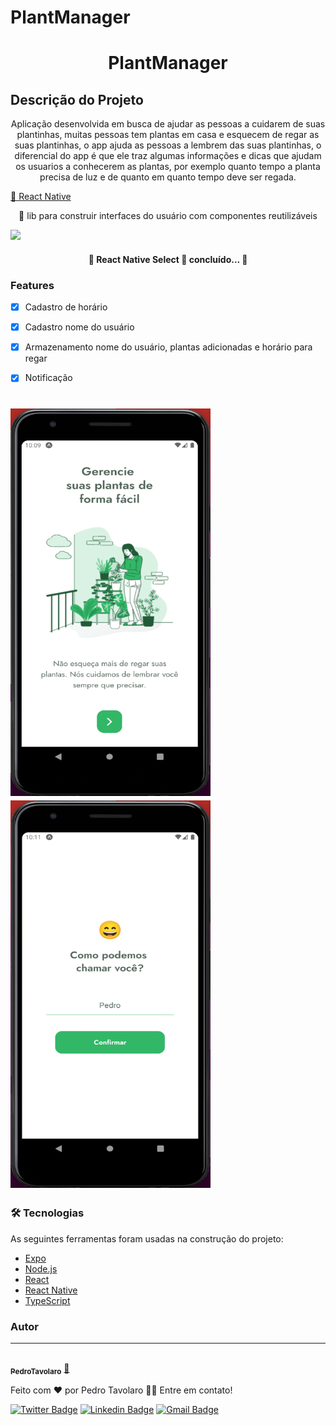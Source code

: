 # PlantManager

<h1 align="center">PlantManager</h1>

## Descrição do Projeto

<p align="center">Aplicação desenvolvida em busca de ajudar as pessoas a cuidarem de suas plantinhas,
                muitas pessoas tem plantas em casa e esquecem de regar as suas plantinhas, o app ajuda as pessoas a lembrem das suas plantinhas,
                o diferencial do app é que ele traz algumas informações e dicas que ajudam os usuarios a conhecerem as plantas,
                por exemplo quanto tempo a planta precisa de luz e de quanto em quanto tempo deve ser regada.
</p>

<a href="https://reactnative.dev/">🔗 React Native</a>

<p align="center">🚀 lib para construir interfaces do usuário com componentes reutilizáveis</p>

<img src="https://img.shields.io/static/v1?label=React&message=16.13.1&color=7159c1&style=for-the-badge&logo=ghost"/>

<h4 align="center"> 
    🚧  React Native Select 🚀 concluído...  🚧
  </h4>
 
  ### Features

- [x] Cadastro de horário
- [x] Cadastro nome do usuário
- [x] Armazenamento nome do usuário, plantas adicionadas e horário para regar 
- [x] Notificação


<h1 align="left">
  <img width="320em" height="620em" alt="NextLevelWeek" title="#NextLevelWeek" src="./assets/imgProject/plant1.png" />
  <img width="320em" height="620em" alt="plant2" title="#plant2" src="./assets/imgProject/plamt2.png" />
</h1>

### 🛠 Tecnologias

As seguintes ferramentas foram usadas na construção do projeto:

- [Expo](https://expo.io/)
- [Node.js](https://nodejs.org/en/)
- [React](https://pt-br.reactjs.org/)
- [React Native](https://reactnative.dev/)
- [TypeScript](https://www.typescriptlang.org/)

### Autor
---

<a href="https://blog.rocketseat.com.br/author/thiago/">
 <img style="border-radius: 50%;"  width="100px;" alt=""/>
 <br />
 <sub><b>PedroTavolaro</b></sub></a> <a href="https://www.pedrotavolaro.ccom" title="Rocketseat">🚀</a>


Feito com ❤️ por Pedro Tavolaro 👋🏽 Entre em contato!

[![Twitter Badge](https://img.shields.io/badge/-@pedrotavolaro-1ca0f1?style=flat-square&labelColor=1ca0f1&logo=twitter&logoColor=white&link=https://twitter.com/pedrotavolaro)](https://twitter.com/pedrotavolaro) [![Linkedin Badge](https://img.shields.io/badge/-Thiago-blue?style=flat-square&logo=Linkedin&logoColor=white&link=https://www.linkedin.com/in/pedrotavolaro/)](https://www.linkedin.com/in/pedrotavolaro/) 
[![Gmail Badge](https://img.shields.io/badge/-pedrotavolaro@hotmail.com-c14438?style=flat-square&logo=Gmail&logoColor=white&link=mailto:pedrotavolaro@hotmail.com)](mailto:pedrotavolaro@hotmail.com)

  

